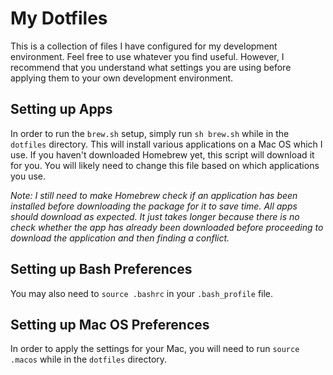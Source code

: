 My Dotfiles
===========

This is a collection of files I have configured for my development environment.
Feel free to use whatever you find useful. However, I recommend
that you understand what settings you are using before applying them to your
own development environment.

Setting up Apps
---------------
In order to run the `brew.sh` setup, simply run `sh brew.sh` while in the `dotfiles`
directory. This will install various applications on a Mac OS which I use.
If you haven't downloaded Homebrew yet, this script will download it for you. You will
likely need to change this file based on which applications you use.


*Note: I still need to make Homebrew check if an application has been installed before downloading
the package for it to save time. All apps should download as expected. It just takes
longer because there is no check whether the app has already been downloaded before proceeding
to download the application and then finding a conflict.*


Setting up Bash Preferences
---------------------------
You may also need to `source .bashrc` in your `.bash_profile` file.

Setting up Mac OS Preferences
-----------------------------
In order to apply the settings for your Mac, you will need to run `source .macos`
while in the `dotfiles` directory.

